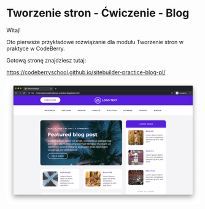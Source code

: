 # Tworzenie stron - Ćwiczenie - Blog

Witaj!

Oto pierwsze przykładowe rozwiązanie dla modułu Tworzenie stron w praktyce w CodeBerry.

Gotową stronę znajdziesz tutaj:

https://codeberryschool.github.io/sitebuilder-practice-blog-pl/

![Blog Showcase](assets/sitebuilder-practice-showcase-blog.png?raw=true "Blog Showcase")
